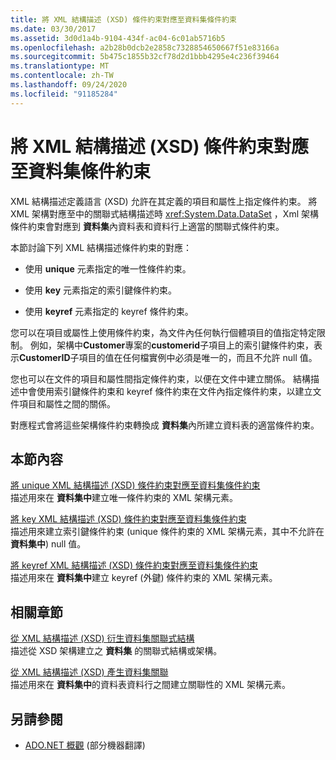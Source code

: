 ```yaml
---
title: 將 XML 結構描述 (XSD) 條件約束對應至資料集條件約束
ms.date: 03/30/2017
ms.assetid: 3d0d1a4b-9104-434f-ac04-6c01ab5716b5
ms.openlocfilehash: a2b28b0dcb2e2858c7328854650667f51e83166a
ms.sourcegitcommit: 5b475c1855b32cf78d2d1bbb4295e4c236f39464
ms.translationtype: MT
ms.contentlocale: zh-TW
ms.lasthandoff: 09/24/2020
ms.locfileid: "91185284"
---
```

# <a name="mapping-xml-schema-xsd-constraints-to-dataset-constraints"></a>將 XML 結構描述 (XSD) 條件約束對應至資料集條件約束

XML 結構描述定義語言 (XSD) 允許在其定義的項目和屬性上指定條件約束。 將 XML 架構對應至中的關聯式結構描述時 <xref:System.Data.DataSet> ，Xml 架構條件約束會對應到 **資料集**內資料表和資料行上適當的關聯式條件約束。  
  
 本節討論下列 XML 結構描述條件約束的對應：  
  
- 使用 **unique** 元素指定的唯一性條件約束。  
  
- 使用 **key** 元素指定的索引鍵條件約束。  
  
- 使用 **keyref** 元素指定的 keyref 條件約束。  
  
 您可以在項目或屬性上使用條件約束，為文件內任何執行個體項目的值指定特定限制。 例如，架構中**Customer**專案的**customerid**子項目上的索引鍵條件約束，表示**CustomerID**子項目的值在任何檔實例中必須是唯一的，而且不允許 null 值。  
  
 您也可以在文件的項目和屬性間指定條件約束，以便在文件中建立關係。 結構描述中會使用索引鍵條件約束和 keyref 條件約束在文件內指定條件約束，以建立文件項目和屬性之間的關係。  
  
 對應程式會將這些架構條件約束轉換成 **資料集**內所建立資料表的適當條件約束。  
  
## <a name="in-this-section"></a>本節內容  

 [將 unique XML 結構描述 (XSD) 條件約束對應至資料集條件約束](map-unique-xml-schema-xsd-constraints-to-dataset-constraints.md)  
 描述用來在 **資料集中**建立唯一條件約束的 XML 架構元素。  
  
 [將 key XML 結構描述 (XSD) 條件約束對應至資料集條件約束](map-key-xml-schema-xsd-constraints-to-dataset-constraints.md)  
 描述用來建立索引鍵條件約束 (unique 條件約束的 XML 架構元素，其中不允許在 **資料集中**) null 值。  
  
 [將 keyref XML 結構描述 (XSD) 條件約束對應至資料集條件約束](map-keyref-xml-schema-xsd-constraints-to-dataset-constraints.md)  
 描述用來在 **資料集中**建立 keyref (外鍵) 條件約束的 XML 架構元素。  
  
## <a name="related-sections"></a>相關章節  

 [從 XML 結構描述 (XSD) 衍生資料集關聯式結構](deriving-dataset-relational-structure-from-xml-schema-xsd.md)  
 描述從 XSD 架構建立之 **資料集** 的關聯式結構或架構。  
  
 [從 XML 結構描述 (XSD) 產生資料集關聯](generating-dataset-relations-from-xml-schema-xsd.md)  
 描述用來在 **資料集中**的資料表資料行之間建立關聯性的 XML 架構元素。  
  
## <a name="see-also"></a>另請參閱

- [ADO.NET 概觀](../ado-net-overview.md) \(部分機器翻譯\)
